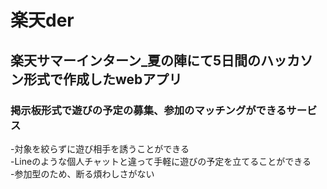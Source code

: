 # 楽天der
## 楽天サマーインターン_夏の陣にて5日間のハッカソン形式で作成したwebアプリ
### 掲示板形式で遊びの予定の募集、参加のマッチングができるサービス  
-対象を絞らずに遊び相手を誘うことができる  
-Lineのような個人チャットと違って手軽に遊びの予定を立てることができる  
-参加型のため、断る煩わしさがない  


